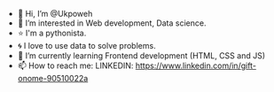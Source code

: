 - 👋 Hi, I’m @Ukpoweh
- 👀 I’m interested in Web development, Data science.
- ⭐ I'm a pythonista.
- 🌀 I love to use data to solve problems.
- 🌱 I’m currently learning Frontend development (HTML, CSS and JS)
- 📫 How to reach me: 
LINKEDIN: https://www.linkedin.com/in/gift-onome-90510022a

<!---
Ukpoweh/Ukpoweh is a ✨ special ✨ repository because its `README.md` (this file) appears on your GitHub profile.
You can click the Preview link to take a look at your changes.
--->
